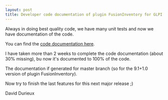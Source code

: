 ```yaml
---
layout: post
title: Developer code documentation of plugin FusionInventory for GLPI
---
```


Always in doing best quality code, we have many unit tests and now we have documentation of the code.

You can find the [code documentation here](http://fusioninventory.org/documentation/dev/plugin_doc_code/index.html).

I have taken more than 2 weeks to complete the code documentation (about 30% missing), bu now it's documented to 100% of the code.

The documentation if generated for master branch (so for the 9.1+1.0 version of plugin FusionInventory).

Now try to finish the last features for this next major release ;)

David Durieux

